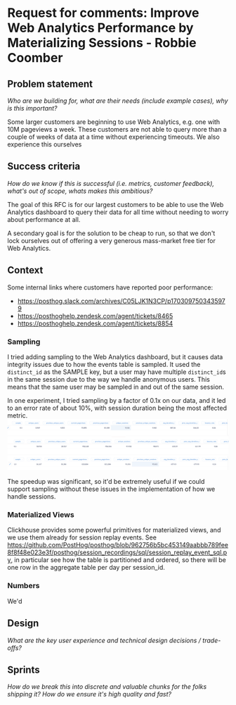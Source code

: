 # Request for comments: Improve Web Analytics Performance by Materializing Sessions - Robbie Coomber

## Problem statement
*Who are we building for, what are their needs (include example cases), why is this important?*

Some larger customers are beginning to use Web Analytics, e.g. one with 10M pageviews a week. These customers are not
able to query more than a couple of weeks of data at a time without experiencing timeouts. We also experience this 
ourselves

## Success criteria
*How do we know if this is successful (i.e. metrics, customer feedback), what's out of scope, whats makes this ambitious?*

The goal of this RFC is for our largest customers to be able to use the Web Analytics dashboard to query their data for
all time without needing to worry about performance at all.

A secondary goal is for the solution to be cheap to run, so that we don't lock ourselves out of offering a very generous
mass-market free tier for Web Analytics.

## Context
Some internal links where customers have reported poor performance:
* https://posthog.slack.com/archives/C05LJK1N3CP/p1703097503435979
* https://posthoghelp.zendesk.com/agent/tickets/8465
* https://posthoghelp.zendesk.com/agent/tickets/8854

### Sampling
I tried adding sampling to the Web Analytics dashboard, but it causes data integrity issues due to how the events table
is sampled. It used the `distinct_id` as the SAMPLE key, but a user may have multiple `distinct_id`s in the same session
due to the way we handle anonymous users. This means that the same user may be sampled in and out of the same session.

In one experiment, I tried sampling by a factor of 0.1x on our data, and it led to an error rate of about 10%, with session duration being the most affected metric.
![posthog sample 0.1x.png](images/2024-01-21-efficient-querying-of-sessions/posthog%20sample%200.1x.png)
![posthog sample 0.5x.png](images/2024-01-21-efficient-querying-of-sessions/posthog%20sample%200.5x.png)
![posthog sample 1.0x.png](images/2024-01-21-efficient-querying-of-sessions/posthog%20sample%201.0x.png)

The speedup was significant, so it'd be extremely useful if we could support sampling without these issues in the
implementation of how we handle sessions.

### Materialized Views
Clickhouse provides some powerful primitives for materialized views, and we use them already for session replay events.
See https://github.com/PostHog/posthog/blob/962756b5bc453149aabbb789fee8f8f48e023e3f/posthog/session_recordings/sql/session_replay_event_sql.py,
in particular see how the table is partitioned and ordered, so there will be one row in the aggregate table per day per
session_id.

### Numbers
We'd

## Design 
*What are the key user experience and technical design decisions / trade-offs?*

## Sprints
*How do we break this into discrete and valuable chunks for the folks shipping it? How do we ensure it's high quality and fast?*
